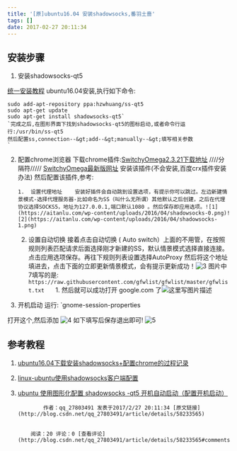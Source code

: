 ```yaml
---
title: '[原]ubuntu16.04 安装shadowsocks,番羽土啬'
tags: []
date: 2017-02-27 20:11:34
---
```


## 安装步骤

1.  安装shadowsocks-qt5

[统一安装教程](https://github.com/shadowsocks/shadowsocks-qt5/wiki/%E5%AE%89%E8%A3%85%E6%8C%87%E5%8D%97)
        ubuntu16.04安装,执行如下命令:

    sudo add-apt-repository ppa:hzwhuang/ss-qt5
    sudo apt-get update
    sudo apt-get install shadowsocks-qt5`
    `完成之后,在图形界面下找到shadowsocks-qt5的图标启动,或者命令行运行:/usr/bin/ss-qt5
    然后配置ss,connection--&gt;add--&gt;manually--&gt;填写相关参数
    `
2.  配置chrome浏览器
    下载chrome插件:[SwitchyOmega2.3.21下载地址](https://github.com/FelisCatus/SwitchyOmega/releases/download/v2.3.21/SwitchyOmega.crx)   ////分隔符/////     [SwitchyOmega最新版网址](https://github.com/FelisCatus/SwitchyOmega/releases/)    安装该插件(不会安装,百度crx插件安装办法)    然后配置该插件,参考:

        1.  设置代理地址    安装好插件会自动跳到设置选项，有提示你可以跳过。左边新建情景模式-选择代理服务器-比如命名为SS（叫什么无所谓）其他默认之后创建，之后在代理协议选择SOCKS5，地址为127.0.0.1,端口默认1080 。然后保存即应用选项。![1](https://aitanlu.com/wp-content/uploads/2016/04/shadowsocks-0.png)![2](https://aitanlu.com/wp-content/uploads/2016/04/shadowsocks-1.png)
    2.  设置自动切换    接着点击自动切换 ( Auto switch）上面的不用管，在按照规则列表匹配请求后面选择刚才新建的SS，默认情景模式选择直接连接。点击应用选项保存。再往下规则列表设置选择AutoProxy 然后将这个地址填进去，点击下面的立即更新情景模式，会有提示更新成功！![3](https://aitanlu.com/wp-content/uploads/2016/04/shadowsocks-2.png) 图片中7填写的是:    `    https://raw.githubusercontent.com/gfwlist/gfwlist/master/gfwlist.txt    `
            1.  然后就可以成功打开 google.com 了![这里写图片描述](http://img.blog.csdn.net/20170227200806973?watermark/2/text/aHR0cDovL2Jsb2cuY3Nkbi5uZXQvcXFfMjc4MDM0OTE=/font/5a6L5L2T/fontsize/400/fill/I0JBQkFCMA==/dissolve/70/gravity/SouthEast)
3.  开机启动
    运行:
    `gnome-session-properties

打开这个,然后添加
    ![4](http://www.afox.cc/wp-content/uploads/2015/07/2015-07-11-171133%E5%B1%8F%E5%B9%95%E6%88%AA%E5%9B%BE.png)
    如下填写后保存退出即可!
    ![5](http://www.afox.cc/wp-content/uploads/2015/07/2015-07-11-171220%E5%B1%8F%E5%B9%95%E6%88%AA%E5%9B%BE.png)

## 参考教程

1.  [ubuntu16.04下载安装shadowsocks+配置chrome的过程记录](http://www.jianshu.com/p/9b7725d50f4c)
2.  [linux-ubuntu使用shadowsocks客户端配置](https://aitanlu.com/ubuntu-shadowsocks-ke-hu-duan-pei-zhi.html)
3.  [ubuntu 使用图形化配置 shadowsocks -qt5 开机自动启动（配置开机启动）](http://www.afox.cc/archives/83)
            
                作者：qq_27803491 发表于2017/2/27 20:11:34 [原文链接](http://blog.csdn.net/qq_27803491/article/details/58233565)
            
            
            阅读：20 评论：0 [查看评论](http://blog.csdn.net/qq_27803491/article/details/58233565#comments)
            
